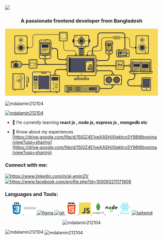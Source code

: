 <a href="https://git.io/typing-svg">
    <img src="https://readme-typing-svg.herokuapp.com/?lines=Hello,+There!+👋;This+is+Al Amin...;Nice+to+meet+you!&center=true&size=30">
</a>
<h3 align="center">A passionate frontend developer from Bangladesh</h3>
<img  src="https://raw.githubusercontent.com/muhammadnurulahsan/muhammadnurulahsan/main/ahsan.gif" alt="full width images" />

<p align="left"> <img src="https://komarev.com/ghpvc/?username=mdalamin212104&label=Profile%20views&color=0e75b6&style=flat" alt="mdalamin212104" /> </p>

<p align="left"> <a href="https://github.com/ryo-ma/github-profile-trophy"><img src="https://github-profile-trophy.vercel.app/?username=mdalamin212104" alt="mdalamin212104" /></a> </p>

- 🌱 I’m currently learning **react js , node js, express js , mongodb etc**

- 📄 Know about my experiences [https://drive.google.com/file/d/15lGZ4E1veXA5HiXIqkhrx5Y98Wbvpima/view?usp=sharing](https://drive.google.com/file/d/15lGZ4E1veXA5HiXIqkhrx5Y98Wbvpima/view?usp=sharing)

<h3 align="left">Connect with me:</h3>
<p align="left">
<a href="https://www.linkedin.com/in/al-amin21/" target="blank"><img align="center" src="https://raw.githubusercontent.com/rahuldkjain/github-profile-readme-generator/master/src/images/icons/Social/linked-in-alt.svg" alt="https://www.linkedin.com/in/al-amin21/" height="30" width="40" /></a>
<a href="https://www.facebook.com/profile.php?id=100093211171908" target="blank"><img align="center" src="https://raw.githubusercontent.com/rahuldkjain/github-profile-readme-generator/master/src/images/icons/Social/facebook.svg" alt="https://www.facebook.com/profile.php?id=100093211171908" height="30" width="40" /></a>
</p>

<h3 align="left">Languages and Tools:</h3>
<p align="center"> <a href="https://www.w3schools.com/css/" target="_blank" rel="noreferrer"> <img src="https://raw.githubusercontent.com/devicons/devicon/master/icons/css3/css3-original-wordmark.svg" alt="css3" width="40" height="40"/> </a> <a href="https://expressjs.com" target="_blank" rel="noreferrer"> <img src="https://raw.githubusercontent.com/devicons/devicon/master/icons/express/express-original-wordmark.svg" alt="express" width="40" height="40"/> </a> <a href="https://www.figma.com/" target="_blank" rel="noreferrer"> <img src="https://www.vectorlogo.zone/logos/figma/figma-icon.svg" alt="figma" width="40" height="40"/> </a> <a href="https://git-scm.com/" target="_blank" rel="noreferrer"> <img src="https://www.vectorlogo.zone/logos/git-scm/git-scm-icon.svg" alt="git" width="40" height="40"/> </a> <a href="https://www.w3.org/html/" target="_blank" rel="noreferrer"> <img src="https://raw.githubusercontent.com/devicons/devicon/master/icons/html5/html5-original-wordmark.svg" alt="html5" width="40" height="40"/> </a> <a href="https://developer.mozilla.org/en-US/docs/Web/JavaScript" target="_blank" rel="noreferrer"> <img src="https://raw.githubusercontent.com/devicons/devicon/master/icons/javascript/javascript-original.svg" alt="javascript" width="40" height="40"/> </a> <a href="https://www.mongodb.com/" target="_blank" rel="noreferrer"> <img src="https://raw.githubusercontent.com/devicons/devicon/master/icons/mongodb/mongodb-original-wordmark.svg" alt="mongodb" width="40" height="40"/> </a> <a href="https://nodejs.org" target="_blank" rel="noreferrer"> <img src="https://raw.githubusercontent.com/devicons/devicon/master/icons/nodejs/nodejs-original-wordmark.svg" alt="nodejs" width="40" height="40"/> </a> <a href="https://reactjs.org/" target="_blank" rel="noreferrer"> <img src="https://raw.githubusercontent.com/devicons/devicon/master/icons/react/react-original-wordmark.svg" alt="react" width="40" height="40"/> </a> <a href="https://tailwindcss.com/" target="_blank" rel="noreferrer"> <img src="https://www.vectorlogo.zone/logos/tailwindcss/tailwindcss-icon.svg" alt="tailwind" width="40" height="40"/> </a> </p>

<p align="center"><img align="center" src="https://github-readme-streak-stats.herokuapp.com/?user=mdalamin212104&" alt="mdalamin212104" /></p>
<p><img align="left" src="https://github-readme-stats.vercel.app/api/top-langs?username=mdalamin212104&show_icons=true&locale=en&layout=compact" alt="mdalamin212104" /></p>
<p>&nbsp;<img align="center" src="https://github-readme-stats.vercel.app/api?username=mdalamin212104&show_icons=true&locale=en" alt="mdalamin212104" /></p>


